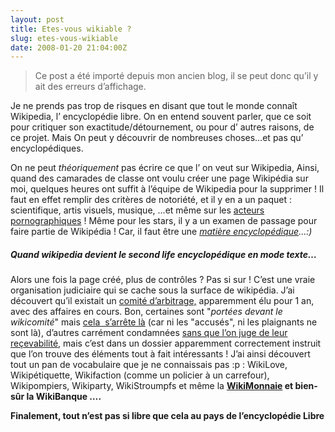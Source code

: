 ```yaml
---
layout: post
title: Etes-vous wikiable ?
slug: etes-vous-wikiable
date: 2008-01-20 21:04:00Z
---
```


<blockquote>   <p>Ce post a été importé depuis mon ancien blog, il se peut donc qu’il y ait des erreurs d’affichage.</p> </blockquote>  <p>Je ne prends pas trop de risques en disant que tout le monde connaît Wikipedia, l’ encyclopédie libre. On en entend souvent parler, que ce soit pour critiquer son exactitude/détournement, ou pour d’ autres raisons, de ce projet. Mais On peut y découvrir de nombreuses choses…et pas qu’ encyclopédiques.</p>  <p>On ne peut <em>théoriquement </em>pas écrire ce que l’ on veut sur Wikipedia, Ainsi, quand des camarades de classe ont voulu créer une page Wikipédia sur moi, quelques heures ont suffit à l’équipe de Wikipedia pour la supprimer ! Il faut en effet remplir des critères de notoriété, et il y en a un paquet : scientifique, artis visuels, musique, …et même sur les <a href="http://fr.wikipedia.org/wiki/Wikip%C3%A9dia:Notori%C3%A9t%C3%A9_des_acteurs_porno">acteurs pornographiques</a> ! Même pour les stars, il y a un examen de passage pour faire partie de Wikipédia ! Car, il faut être une <em><a href="http://fr.wikipedia.org/wiki/Wikip%C3%A9dia:Autobiographie#Cr.C3.A9er_un_article_sur_vous-m.C3.AAme">matière encyclopédique</a>…:)</em></p>  <h5>Quand wikipedia devient le second life encyclopédique en mode texte…</h5>  <p>Alors une fois la page créé, plus de contrôles ? Pas si sur ! C’est une vraie organisation judiciaire qui se cache sous la surface de wikipédia. J’ai découvert qu’il existait un <a href="http://fr.wikipedia.org/wiki/Wikip%C3%A9dia:Comit%C3%A9_d%27arbitrage/Arbitrage/Archives_du_5e_CAr">comité d’arbitrage,</a> apparemment élu pour 1 an, avec des affaires en cours. Bon, certaines sont &quot;<em>portées devant le wikicomité</em>&quot; mais <a href="http://fr.wikipedia.org/wiki/Wikip%C3%A9dia:Comit%C3%A9_d%27arbitrage/Arbitrage/IP%27s_fixes_de_l%27%C3%A9cole_Sciences-Po_ayant_vandalis%C3%A9_Wikip%C3%A9dia">cela&#160; s’arrête là</a> (car ni les &quot;accusés&quot;, ni les plaignants ne sont là), d’autres carrément condamnées <a href="http://fr.wikipedia.org/wiki/Wikip%C3%A9dia:Comit%C3%A9_d%27arbitrage/Arbitrage/H%C3%A9g%C3%A9sippe_Cormier-PierreLarcin">sans que l’on juge de leur reçevabilité</a>, mais c’est dans un dossier apparemment correctement instruit que l’on trouve des éléments tout à fait intéressants ! J’ai ainsi découvert tout un pan de vocabulaire que je ne connaissais pas :p : WikiLove, Wikipétiquette, Wikifaction (comme un policier à un carrefour), Wikipompiers, Wikiparty, WikiStroumpfs et même la <strong><a href="http://fr.wikipedia.org/wiki/Wikip%C3%A9dia:WikiMonnaie">WikiMonnaie</a> et bien-sûr la WikiBanque ….</strong></p>  <p><strong>Finalement, tout n’est pas si libre que cela au pays de l’encyclopédie Libre</strong></p>
